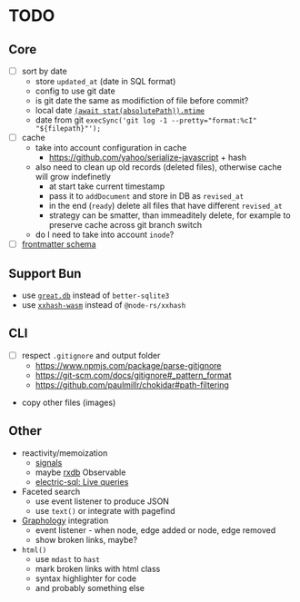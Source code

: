 # TODO

## Core

- [ ] sort by date
  - store `updated_at` (date in SQL format)
  - config to use git date
  - is git date the same as modifiction of file before commit?
  - local date [`(await stat(absolutePath)).mtime`](https://nodejs.org/api/fs.html#class-fsstats)
  - date from git `execSync('git log -1 --pretty="format:%cI" "${filepath}"');`
- [ ] cache
  - take into account configuration in cache
    - https://github.com/yahoo/serialize-javascript + hash
  - also need to clean up old records (deleted files), otherwise cache will grow indefinetly
    - at start take current timestamp
    - pass it to `addDocument` and store in DB as `revised_at`
    - in the end (`ready`) delete all files that have different `revised_at`
    - strategy can be smatter, than immeaditely delete, for example to preserve cache across git branch switch
  - do I need to take into account `inode`?
- [ ] [frontmatter schema](/notes/schema.md)

## Support Bun

- use [`great.db`](https://www.npmjs.com/package/great.db) instead of `better-sqlite3`
- use [`xxhash-wasm`](https://github.com/jungomi/xxhash-wasm) instead of `@node-rs/xxhash`

## CLI

- [ ] respect `.gitignore` and output folder
  - https://www.npmjs.com/package/parse-gitignore
  - https://git-scm.com/docs/gitignore#_pattern_format
  - https://github.com/paulmillr/chokidar#path-filtering
- copy other files (images)

## Other

- reactivity/memoization
  - [signals](https://preactjs.com/guide/v10/signals/)
  - maybe [rxdb](https://rxdb.info) Observable
  - [electric-sql: Live queries](https://electric-sql.com/docs/usage/data-access/queries#live-queries)
- Faceted search
  - use event listener to produce JSON
  - use `text()` or integrate with pagefind
- [Graphology](https://graphology.github.io/) integration
  - event listener - when node, edge added or node, edge removed
  - show broken links, maybe?
- `html()`
  - use `mdast` to `hast`
  - mark broken links with html class
  - syntax highlighter for code
  - and probably something else
